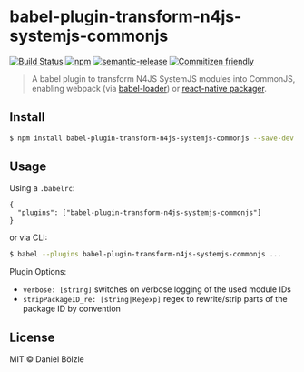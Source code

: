 # babel-plugin-transform-n4js-systemjs-commonjs
[![Build Status](https://travis-ci.org/dbo/babel-plugin-transform-n4js-systemjs-commonjs.svg?branch=master)](https://travis-ci.org/dbo/babel-plugin-transform-n4js-systemjs-commonjs) [![npm](https://img.shields.io/npm/v/babel-plugin-transform-n4js-systemjs-commonjs.svg)](https://www.npmjs.com/package/babel-plugin-transform-n4js-systemjs-commonjs) [![semantic-release](https://img.shields.io/badge/%20%20%F0%9F%93%A6%F0%9F%9A%80-semantic--release-e10079.svg)](https://github.com/semantic-release/semantic-release) [![Commitizen friendly](https://img.shields.io/badge/commitizen-friendly-brightgreen.svg)](http://commitizen.github.io/cz-cli/)

> A babel plugin to transform N4JS SystemJS modules into CommonJS, enabling webpack (via [babel-loader](https://github.com/babel/babel-loader)) or [react-native packager](https://github.com/facebook/react-native/tree/master/packager).

## Install

```bash
$ npm install babel-plugin-transform-n4js-systemjs-commonjs --save-dev
```

## Usage

Using a `.babelrc`:
```
{
  "plugins": ["babel-plugin-transform-n4js-systemjs-commonjs"]
}
```

or via CLI:
```bash
$ babel --plugins babel-plugin-transform-n4js-systemjs-commonjs ...
```

Plugin Options:
- `verbose: [string]` switches on verbose logging of the used module IDs
- `stripPackageID_re: [string|Regexp]` regex to rewrite/strip parts of the package ID by convention

## License

MIT © Daniel Bölzle
